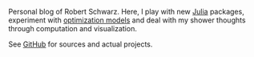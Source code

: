 <!--
.. title: About
.. slug: about
.. date: 2018-12-05 14:16:08 UTC+01:00
.. tags: 
.. category: 
.. link: 
.. description: 
.. type: text
-->

Personal blog of Robert Schwarz. Here, I play with new
[Julia](https://julialang.org/) packages, experiment with [optimization
models](https://juliaopt.org) and deal with my shower thoughts through
computation and visualization.

See [GitHub](https://github.com/leethargo) for sources and actual projects.
